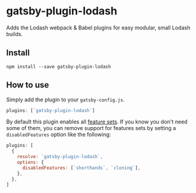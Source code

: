 # gatsby-plugin-lodash

Adds the Lodash webpack & Babel plugins for easy modular, small Lodash builds.

## Install

`npm install --save gatsby-plugin-lodash`

## How to use

Simply add the plugin to your `gatsby-config.js`.

```javascript
plugins: [`gatsby-plugin-lodash`]
```

By default this plugin enables all [feature sets](https://github.com/lodash/lodash-webpack-plugin#feature-sets). If you know you don't need some of them, you can remove support for features sets by setting a `disabledFeatures` option like the following:

```javascript
plugins: [
  {
    resolve: `gatsby-plugin-lodash`,
    options: {
      disabledFeatures: [`shorthands`, `cloning`],
    },
  },
]
```
